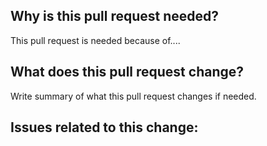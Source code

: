 ## Why is this pull request needed?

This pull request is needed because of....

## What does this pull request change?

Write summary of what this pull request changes if needed.

## Issues related to this change:
